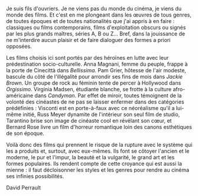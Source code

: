 Je suis fils d'ouvriers. Je ne viens pas du monde du cinéma, je viens du monde des films. Et c'est en me plongeant dans les œuvres de tous genres, de toutes époques et de toutes nationalités que j'ai appris à en faire : classiques ou films contemporains, films d'exploitation obscurs ou signés par les plus grands maîtres, séries A, B ou Z... Bref, dans la jouissance de ne m'interdire aucun plaisir et de faire dialoguer des formes a priori opposées.

Les films choisis ici sont portés par des héroïnes en lutte avec leur prédestination socio-culturelle. Anna Magnani, femme du peuple, frappe à la porte de Cinecittà dans _Bellissima_. Pam Grier, hôtesse de l'air modeste, bascule du côté de l'illégalité pour arrondir ses fins de mois dans _Jackie Brown_. Un groupe de rock au féminin tente de percer à Hollywood dans _Orgissimo_. Virginia Madsen, étudiante blanche, se frotte à la culture afro-américaine dans _Candyman_. Par effet de miroir, toutes témoignent de la volonté des cinéastes de ne pas se laisser enfermer dans des catégories prédéfinies : Visconti est en porte-à-faux avec ce néoréalisme qu'il a lui-même initié, Russ Meyer dynamite de l'intérieur son seul film de studio, Tarantino brise son image de cinéaste cool en révélant son cœur, et Bernard Rose livre un film d'horreur romantique loin des canons esthétiques de son époque.

Voilà donc des films qui prennent le risque de la rupture avec le système qui les a produits et, surtout, avec eux-mêmes. Ils font se côtoyer l'ancien et le moderne, le pur et l'impur, la beauté et la vulgarité, le grand art et les formes populaires. Ils rendent compte de cette croyance qui est aussi la mienne : il faut décloisonner les styles et les genres pour rendre au cinéma ses infinies possibilités.

David Perrault
